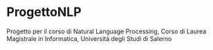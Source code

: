 # ProgettoNLP
Progetto per il corso di Natural Language Processing, Corso di Laurea Magistrale in Informatica, Università degli Studi di Salerno
